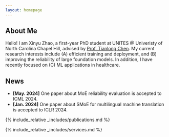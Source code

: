 ```yaml
---
layout: homepage
---
```


## About Me

Hello! I am Xinyu Zhao, a first-year PhD student at UNITES @ Univeristy of North Carolina Chapel Hill, advised by [Prof. Tianlong Chen](https://tianlong-chen.github.io/). My current research interests include (A) efficient training and deployment, and (B) improving the reliability of large foundation models. In addition, I have recently focused on (C) ML applications in healthcare.

## News

- **[May. 2024]** One paper about MoE reliability evaluation is accepted to ICML 2024.
- **[Jan. 2024]** One paper about SMoE for multilingual machine translation is accepted to ICLR 2024.

{% include_relative _includes/publications.md %}

{% include_relative _includes/services.md %}
